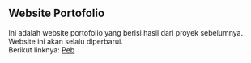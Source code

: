 ## Website Portofolio
Ini adalah website portofolio yang berisi hasil dari proyek sebelumnya. Website ini akan selalu diperbarui.<br>
Berikut linknya: [Peb](https://febrinurdiansah.github.io/peb/)
